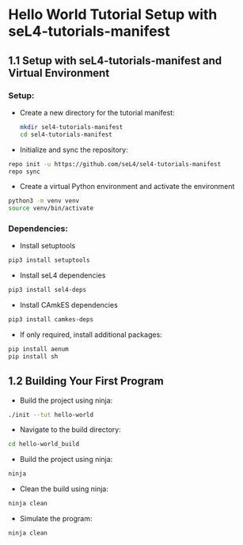 # Hello World Tutorial Setup with seL4-tutorials-manifest

## 1.1 Setup with seL4-tutorials-manifest and Virtual Environment

### Setup:

- Create a new directory for the tutorial manifest:

  ```bash
  mkdir sel4-tutorials-manifest
  cd sel4-tutorials-manifest
  ```

- Initialize and sync the repository:

```bash
repo init -u https://github.com/seL4/sel4-tutorials-manifest
repo sync
```

- Create a virtual Python environment and activate the environment 

```bash
python3 -m venv venv
source venv/bin/activate

```

### Dependencies:

- Install setuptools

```bash
pip3 install setuptools
```

- Install seL4 dependencies

```bash
pip3 install sel4-deps
```

- Install CAmkES dependencies

```bash
pip3 install camkes-deps
```

- If only required, install additional packages:

```bash
pip install aenum
pip install sh
```

## 1.2 Building Your First Program

- Build the project using ninja:

```bash
./init --tut hello-world
```

- Navigate to the build directory:

```bash
cd hello-world_build
```

- Build the project using ninja:

```bash
ninja
```

- Clean the build using ninja:

```bash
ninja clean
```

- Simulate the program:

```bash
ninja clean
```




























